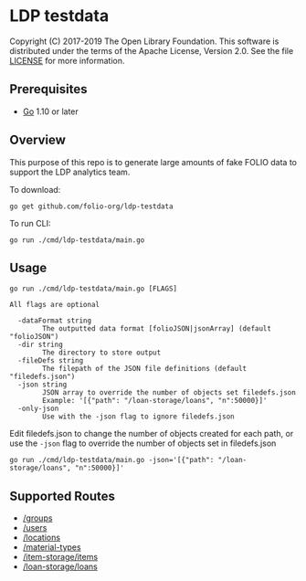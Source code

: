 LDP testdata
===

Copyright (C) 2017-2019 The Open Library Foundation.  This software is 
distributed under the
terms of the Apache License, Version 2.0.  See the file
[LICENSE](https://github.com/folio-org/ldp/blob/master/LICENSE) for
more information.


Prerequisites
-------------------

* [Go](https://golang.org) 1.10 or later

Overview
--------

This purpose of this repo is to generate large amounts of fake FOLIO data to support the LDP analytics team.

To download:

```shell
go get github.com/folio-org/ldp-testdata
```

To run CLI:
```shell
go run ./cmd/ldp-testdata/main.go
```

Usage
--------
```
go run ./cmd/ldp-testdata/main.go [FLAGS]

All flags are optional

  -dataFormat string
    	The outputted data format [folioJSON|jsonArray] (default "folioJSON")
  -dir string
    	The directory to store output
  -fileDefs string
    	The filepath of the JSON file definitions (default "filedefs.json")
  -json string
    	JSON array to override the number of objects set filedefs.json
    	Example: '[{"path": "/loan-storage/loans", "n":50000}]'
  -only-json
    	Use with the -json flag to ignore filedefs.json
```

Edit filedefs.json to change the number of objects created for each path, or 
use the `-json` flag to override the number of objects set in filedefs.json

```shell
go run ./cmd/ldp-testdata/main.go -json='[{"path": "/loan-storage/loans", "n":50000}]'
```

Supported Routes
--------

- [/groups](https://s3.amazonaws.com/foliodocs/api/mod-users/groups.html)
- [/users](https://s3.amazonaws.com/foliodocs/api/mod-users/users.html)
- [/locations](https://s3.amazonaws.com/foliodocs/api/mod-inventory-storage/location.html)
- [/material-types](https://s3.amazonaws.com/foliodocs/api/mod-inventory-storage/material-type.html)
- [/item-storage/items](https://s3.amazonaws.com/foliodocs/api/mod-inventory-storage/item-storage.html)
- [/loan-storage/loans](https://s3.amazonaws.com/foliodocs/api/mod-circulation-storage/loan-storage.html)
